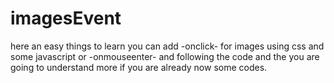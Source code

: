 # imagesEvent

here an easy things to learn you can add -onclick- for images using css and some javascript or -onmouseenter-  and following the code and the  you are going to understand more if you are already now some codes. 
